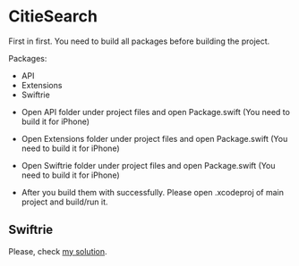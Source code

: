 # CitieSearch

First in first. You need to build all packages before building the project.

Packages:
- API
- Extensions
- Swiftrie 

* Open API folder under project files and open Package.swift (You need to build it for iPhone)

* Open Extensions folder under project files and open Package.swift (You need to build it for iPhone)

* Open Swiftrie folder under project files and open Package.swift (You need to build it for iPhone)

* After you build them with successfully. Please open .xcodeproj of main project and build/run it.

## Swiftrie

Please, check [my solution](https://github.com/yucelokan/CitieSearch/blob/develop/Swiftrie/README.md).

